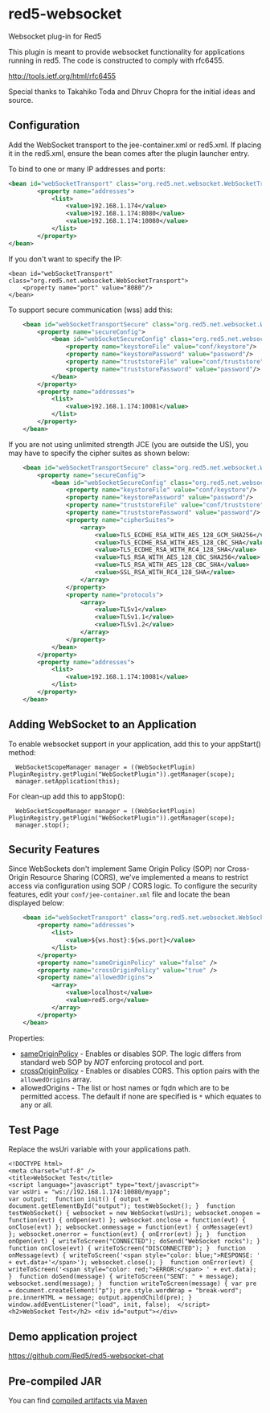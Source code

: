 red5-websocket
==============

Websocket plug-in for Red5

This plugin is meant to provide websocket functionality for applications running in red5. The code is constructed to comply with rfc6455.

http://tools.ietf.org/html/rfc6455

Special thanks to Takahiko Toda and Dhruv Chopra for the initial ideas and source.

Configuration
--------------

Add the WebSocket transport to the jee-container.xml or red5.xml. If placing it in the red5.xml, ensure the bean comes after the plugin launcher entry.

To bind to one or many IP addresses and ports:

```xml
<bean id="webSocketTransport" class="org.red5.net.websocket.WebSocketTransport">
        <property name="addresses">
            <list>
            	<value>192.168.1.174</value>
            	<value>192.168.1.174:8080</value>
            	<value>192.168.1.174:10080</value>
            </list>
        </property>
</bean>
```

If you don't want to specify the IP:
```
<bean id="webSocketTransport" class="org.red5.net.websocket.WebSocketTransport">
	<property name="port" value="8080"/>
</bean>

```
To support secure communication (wss) add this:

```xml
    <bean id="webSocketTransportSecure" class="org.red5.net.websocket.WebSocketTransport">
        <property name="secureConfig">
            <bean id="webSocketSecureConfig" class="org.red5.net.websocket.SecureWebSocketConfiguration">
                <property name="keystoreFile" value="conf/keystore"/>
                <property name="keystorePassword" value="password"/>
                <property name="truststoreFile" value="conf/truststore"/>
                <property name="truststorePassword" value="password"/>
            </bean>
        </property>
        <property name="addresses">
            <list>
                <value>192.168.1.174:10081</value>
            </list>
        </property>
    </bean>
```
If you are not using unlimited strength JCE (you are outside the US), you may have to specify the cipher suites as shown below:
```xml
    <bean id="webSocketTransportSecure" class="org.red5.net.websocket.WebSocketTransport">
        <property name="secureConfig">
            <bean id="webSocketSecureConfig" class="org.red5.net.websocket.SecureWebSocketConfiguration">
                <property name="keystoreFile" value="conf/keystore"/>
                <property name="keystorePassword" value="password"/>
                <property name="truststoreFile" value="conf/truststore"/>
                <property name="truststorePassword" value="password"/>
                <property name="cipherSuites">
                    <array>
                        <value>TLS_ECDHE_RSA_WITH_AES_128_GCM_SHA256</value>
                        <value>TLS_ECDHE_RSA_WITH_AES_128_CBC_SHA</value>
                        <value>TLS_ECDHE_RSA_WITH_RC4_128_SHA</value>
                        <value>TLS_RSA_WITH_AES_128_CBC_SHA256</value>
                        <value>TLS_RSA_WITH_AES_128_CBC_SHA</value>
                        <value>SSL_RSA_WITH_RC4_128_SHA</value>
                    </array>
                </property>
                <property name="protocols">
                    <array>
                        <value>TLSv1</value>
                        <value>TLSv1.1</value>
                        <value>TLSv1.2</value>
                    </array>
                </property>
            </bean>
        </property>
        <property name="addresses">
            <list>
                <value>192.168.1.174:10081</value>
            </list>
        </property>
    </bean>

```


Adding WebSocket to an Application
------------------------

To enable websocket support in your application, add this to your appStart() method:

```
  WebSocketScopeManager manager = ((WebSocketPlugin) PluginRegistry.getPlugin("WebSocketPlugin")).getManager(scope);
  manager.setApplication(this);
```

For clean-up add this to appStop():

```
  WebSocketScopeManager manager = ((WebSocketPlugin) PluginRegistry.getPlugin("WebSocketPlugin")).getManager(scope);
  manager.stop();
```

Security Features
-------------------
Since WebSockets don't implement Same Origin Policy (SOP) nor Cross-Origin Resource Sharing (CORS), we've implemented a means to restrict access via configuration using SOP / CORS logic. To configure the security features, edit your `conf/jee-container.xml` file and locate the bean displayed below:
```xml
    <bean id="webSocketTransport" class="org.red5.net.websocket.WebSocketTransport">
        <property name="addresses">
            <list>
                <value>${ws.host}:${ws.port}</value>
            </list>
        </property>
        <property name="sameOriginPolicy" value="false" />
        <property name="crossOriginPolicy" value="true" />
        <property name="allowedOrigins">
            <array>
                <value>localhost</value>
                <value>red5.org</value>
            </array>
        </property>
    </bean>
```
Properties:
 * [sameOriginPolicy](https://www.w3.org/Security/wiki/Same_Origin_Policy) - Enables or disables SOP. The logic differs from standard web SOP by *NOT* enforcing protocol and port.
 * [crossOriginPolicy](https://www.w3.org/Security/wiki/CORS) - Enables or disables CORS. This option pairs with the `allowedOrigins` array.
 * allowedOrigins - The list or host names or fqdn which are to be permitted access. The default if none are specified is `*` which equates to any or all.
 


Test Page
-------------------

Replace the wsUri variable with your applications path.

```
<!DOCTYPE html>  
<meta charset="utf-8" />  
<title>WebSocket Test</title>  
<script language="javascript" type="text/javascript">  
var wsUri = "ws://192.168.1.174:10080/myapp"; 
var output;  function init() { output = document.getElementById("output"); testWebSocket(); }  function testWebSocket() { websocket = new WebSocket(wsUri); websocket.onopen = function(evt) { onOpen(evt) }; websocket.onclose = function(evt) { onClose(evt) }; websocket.onmessage = function(evt) { onMessage(evt) }; websocket.onerror = function(evt) { onError(evt) }; }  function onOpen(evt) { writeToScreen("CONNECTED"); doSend("WebSocket rocks"); }  function onClose(evt) { writeToScreen("DISCONNECTED"); }  function onMessage(evt) { writeToScreen('<span style="color: blue;">RESPONSE: ' + evt.data+'</span>'); websocket.close(); }  function onError(evt) { writeToScreen('<span style="color: red;">ERROR:</span> ' + evt.data); }  function doSend(message) { writeToScreen("SENT: " + message);  websocket.send(message); }  function writeToScreen(message) { var pre = document.createElement("p"); pre.style.wordWrap = "break-word"; pre.innerHTML = message; output.appendChild(pre); }  window.addEventListener("load", init, false);  </script>  <h2>WebSocket Test</h2> <div id="output"></div>
```

Demo application project
----------------
https://github.com/Red5/red5-websocket-chat

Pre-compiled JAR
----------------
You can find [compiled artifacts via Maven](http://mvnrepository.com/artifact/org.red5/websocket)

